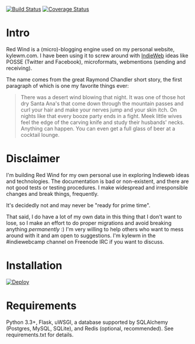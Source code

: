 [![Build Status](https://travis-ci.org/kylewm/redwind.svg?branch=master)](https://travis-ci.org/kylewm/redwind)
[![Coverage Status](https://img.shields.io/coveralls/kylewm/redwind.svg)](https://coveralls.io/r/kylewm/redwind?branch=master)

# Intro

Red Wind is a (micro)-blogging engine used on my personal website,
kylewm.com. I have been using it to screw around with
[IndieWeb](http://indiewebcamp.com) ideas like POSSE (Twitter and
Facebook), microformats, webmentions (sending and receiving).

The name comes from the great Raymond Chandler short story, the first
paragraph of which is one my favorite things ever:

> There was a desert wind blowing that night. It was one of those hot
> dry Santa Ana's that come down through the mountain passes and curl
> your hair and make your nerves jump and your skin itch. On nights
> like that every booze party ends in a fight. Meek little wives feel
> the edge of the carving knife and study their husbands'
> necks. Anything can happen. You can even get a full glass of beer at
> a cocktail lounge.


# Disclaimer

I'm building Red Wind for my own personal use in exploring Indieweb
ideas and technologies. The documentation is bad or non-existent, and
there are not good tests or testing procedures. I make widespread and
irresponsible changes and break things, frequently.

It's decidedly not and may never be "ready for prime time".

That said, I do have a lot of my own data in this thing that I don't
want to lose, so I make an effort to do proper migrations and avoid
breaking anything *permanently* :) I'm very willing to help others who
want to mess around with it and am open to suggestions. I'm kylewm in
the #indiewebcamp channel on Freenode IRC if you want to discuss.


# Installation

[![Deploy](https://www.herokucdn.com/deploy/button.png)](https://heroku.com/deploy?template=https://github.com/kylewm/redwind)

# Requirements

Python 3.3+, Flask, uWSGI, a database supported by SQLAlchemy (Postgres, MySQL, SQLite), and Redis (optional, recommended). See requirements.txt for details.
